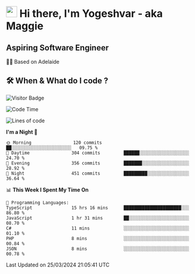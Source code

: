 <h1><img src="https://emojis.slackmojis.com/emojis/images/1531849430/4246/blob-sunglasses.gif?1531849430" width="30"/> Hi there, I'm Yogeshvar - aka Maggie</h1>

## Aspiring Software Engineer
🏂🏻  Based on Adelaide 

## 🛠 When & What do I code ?  

![Visitor Badge](https://visitor-badge.feriirawann.repl.co?username=yogeshvar&repo=yogeshvar&label=Visitors&style=plastic&color=%23457BFF&contentType=svg)

<!--START_SECTION:waka-->
![Code Time](http://img.shields.io/badge/Code%20Time-2%2C778%20hrs%206%20mins-blue)

![Lines of code](https://img.shields.io/badge/From%20Hello%20World%20I%27ve%20Written-4.1%20million%20lines%20of%20code-blue)

**I'm a Night 🦉** 

```text
🌞 Morning                120 commits         ██░░░░░░░░░░░░░░░░░░░░░░░   09.75 % 
🌆 Daytime                304 commits         ██████░░░░░░░░░░░░░░░░░░░   24.70 % 
🌃 Evening                356 commits         ███████░░░░░░░░░░░░░░░░░░   28.92 % 
🌙 Night                  451 commits         █████████░░░░░░░░░░░░░░░░   36.64 % 
```


📊 **This Week I Spent My Time On** 

```text
💬 Programming Languages: 
TypeScript               15 hrs 16 mins      ██████████████████████░░░   86.80 % 
JavaScript               1 hr 31 mins        ██░░░░░░░░░░░░░░░░░░░░░░░   08.70 % 
C#                       11 mins             ░░░░░░░░░░░░░░░░░░░░░░░░░   01.10 % 
PHP                      8 mins              ░░░░░░░░░░░░░░░░░░░░░░░░░   00.84 % 
JSON                     8 mins              ░░░░░░░░░░░░░░░░░░░░░░░░░   00.78 % 
```


 Last Updated on 25/03/2024 21:05:41 UTC
<!--END_SECTION:waka-->
